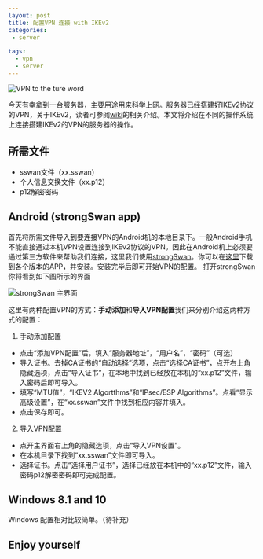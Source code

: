 ```yaml
---
layout: post
title: 配置VPN 连接 with IKEv2
categories: 
 - server

tags:
  - vpn
  - server
---
```

![VPN to the ture word](https://github.com/xhan97/xhan97.github.io/tree/master/img/vpn.jpg)

今天有幸拿到一台服务器，主要用途用来科学上网。服务器已经搭建好IKEv2协议的VPN，关于IKEv2，读者可参阅[wiki](https://en.wikipedia.org/wiki/Internet_Key_Exchange)的相关介绍。本文将介绍在不同的操作系统上连接搭建IKEv2的VPN的服务器的操作。

##  所需文件

* sswan文件（xx.sswan）
* 个人信息交换文件（xx.p12）
* p12解密密码

## Android (strongSwan app)

首先将所需文件导入到要连接VPN的Android机的本地目录下。一般Android手机不能直接通过本机VPN设置连接到IKEv2协议的VPN。因此在Android机上必须要通过第三方软件来帮助我们连接，这里我们使用[strongSwan](https://www.strongswan.org/)。你可以在[这里](https://download.strongswan.org/Android/)下载到各个版本的APP，并安装。安装完毕后即可开始VPN的配置。
打开strongSwan你将看到如下图所示的界面

![strongSwan 主界面](https://github.com/xhan97/xhan97.github.io/tree/master/img/ss_main.png)

这里有两种配置VPN的方式：**手动添加**和**导入VPN配置**我们来分别介绍这两种方式的配置：

1. 手动添加配置

  * 点击“添加VPN配置”后，填入“服务器地址”，“用户名”，“密码”（可选）
  * 导入证书。去掉CA证书的“自动选择”选项，点击“选择CA证书”，点开右上角隐藏选项，点击“导入证书”，在本地中找到已经放在本机的“xx.p12”文件，输入密码后即可导入。
  * 填写“MTU值”，“IKEV2 Algortthms”和“IPsec/ESP Algorithms”。点看“显示高级设置”，在“xx.sswan”文件中找到相应内容并填入。
  * 点击保存即可。

2. 导入VPN配置

  * 点开主界面右上角的隐藏选项，点击“导入VPN设置”。
  * 在本机目录下找到“xx.sswan”文件即可导入。
  * 选择证书。点击“选择用户证书”，选择已经放在本机中的“xx.p12”文件，输入密码p12解密密码即可完成配置。

 ## Windows 8.1 and 10

Windows 配置相对比较简单。（待补充）


## Enjoy yourself


